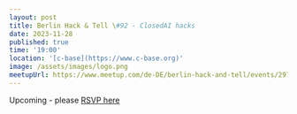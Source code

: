 ```yaml
---
layout: post
title: Berlin Hack & Tell \#92 - ClosedAI hacks
date: 2023-11-28
published: true
time: '19:00'
location: '[c-base](https://www.c-base.org)'
image: /assets/images/logo.png
meetupUrl: https://www.meetup.com/de-DE/berlin-hack-and-tell/events/297499425
---
```


Upcoming - please [RSVP here](https://www.meetup.com/de-DE/berlin-hack-and-tell/events/297499425)

